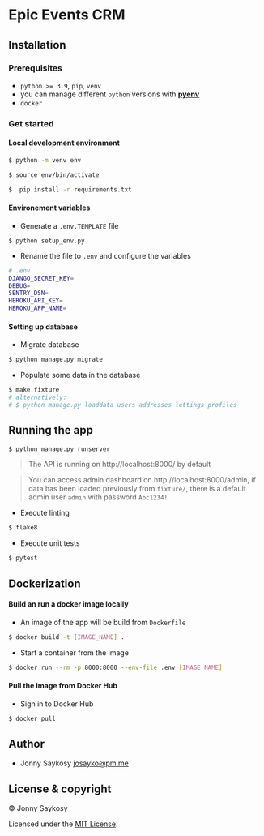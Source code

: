 # Epic Events CRM

## Installation

### Prerequisites

- `python >= 3.9`, `pip`, `venv`
- you can manage different `python` versions with **[pyenv](https://github.com/pyenv/pyenv)**
- `docker`

### Get started

#### Local development environment

```bash
$ python -m venv env
```

```bash
$ source env/bin/activate
```

```bash
$  pip install -r requirements.txt
```

#### Environement variables

- Generate a `.env.TEMPLATE` file

```
$ python setup_env.py
```

- Rename the file to `.env` and configure the variables

```bash
# .env
DJANGO_SECRET_KEY=
DEBUG=
SENTRY_DSN=
HEROKU_API_KEY=
HEROKU_APP_NAME=
```

#### Setting up database

- Migrate database

```bash
$ python manage.py migrate
```

- Populate some data in the database

```bash
$ make fixture
# alternatively:
# $ python manage.py loaddata users addresses lettings profiles
```

## Running the app

```bash
$ python manage.py runserver
```

> The API is running on http://localhost:8000/ by default

> You can access admin dashboard on http://localhost:8000/admin, if data has been loaded previously from `fixture/`, there is a default admin user `admin` with password `Abc1234!`

- Execute linting

```bash
$ flake8
```

- Execute unit tests

```bash
$ pytest
```

## Dockerization

#### Build an run a docker image locally

- An image of the app will be build from `Dockerfile`

```bash
$ docker build -t [IMAGE_NAME] .
```

- Start a container from the image

```bash
$ docker run --rm -p 8000:8000 --env-file .env [IMAGE_NAME]
```

#### Pull the image from Docker Hub

- Sign in to Docker Hub

```bash
$ docker pull
```

## Author

- Jonny Saykosy <josayko@pm.me>

## License & copyright

© Jonny Saykosy

Licensed under the [MIT License](LICENSE).
